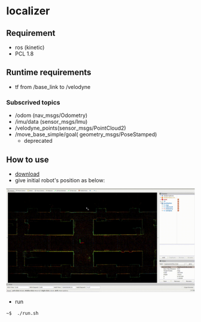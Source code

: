# localizer

## Requirement
- ros (kinetic)
- PCL 1.8

## Runtime requirements
- tf from /base_link to /velodyne

### Subscrived topics
- /odom (nav_msgs/Odometry)
- /imu/data (sensor_msgs/Imu)
- /velodyne_points(sensor_msgs/PointCloud2)
- /move_base_simple/goal( geometry_msgs/PoseStamped)
  - deprecated

## How to use
- [download](https://drive.google.com/file/d/1BaPeG6ogi5xXnTieIbWilvUuJZT4bIzt/view?usp=sharing)
- give initial robot's position as below:
<p align="center"><img src="example_data/init_pose.gif" width=600></p>

- run
```
~$  ./run.sh
```
